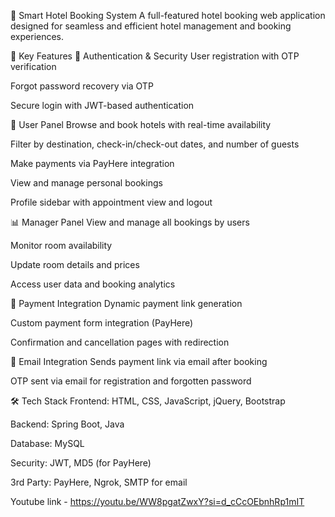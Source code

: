 🏨 Smart Hotel Booking System
A full-featured hotel booking web application designed for seamless and efficient hotel management and booking experiences.

🌟 Key Features
🔐 Authentication & Security
User registration with OTP verification

Forgot password recovery via OTP

Secure login with JWT-based authentication

👤 User Panel
Browse and book hotels with real-time availability

Filter by destination, check-in/check-out dates, and number of guests

Make payments via PayHere integration

View and manage personal bookings

Profile sidebar with appointment view and logout

📊 Manager Panel
View and manage all bookings by users

Monitor room availability

Update room details and prices

Access user data and booking analytics

💸 Payment Integration
Dynamic payment link generation

Custom payment form integration (PayHere)

Confirmation and cancellation pages with redirection

💌 Email Integration
Sends payment link via email after booking

OTP sent via email for registration and forgotten password

🛠️ Tech Stack
Frontend: HTML, CSS, JavaScript, jQuery, Bootstrap


Backend: Spring Boot, Java

Database: MySQL

Security: JWT, MD5 (for PayHere)

3rd Party: PayHere, Ngrok, SMTP for email

Youtube link - https://youtu.be/WW8pgatZwxY?si=d_cCcOEbnhRp1mIT
